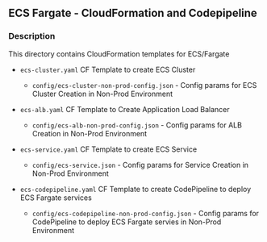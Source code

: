 ## ECS Fargate - CloudFormation and Codepipeline


### Description
This directory contains CloudFormation templates for ECS/Fargate

- `ecs-cluster.yaml`
    CF Template to create ECS Cluster      
    - `config/ecs-cluster-non-prod-config.json` - Config params for ECS Cluster Creation in Non-Prod Environment

- `ecs-alb.yaml`
    CF Template to Create Application Load Balancer
    - `config/ecs-alb-non-prod-config.json` - Config params for ALB Creation in Non-Prod Environment
      
- `ecs-service.yaml`
    CF Template to create ECS Service
    - `config/ecs-service.json` - Config params for Service Creation in Non-Prod Environment
    
- `ecs-codepipeline.yaml`
    CF Template to create CodePipeline to deploy ECS Fargate services     
    - `config/ecs-codepipeline-non-prod-config.json` - Config params for CodePipeline to deploy ECS Fargate servies in Non-Prod Environment
   